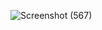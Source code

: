 ![Screenshot (567)](https://github.com/i-sayankh/BulkyBook/assets/100083146/73e8a48f-6ec7-4192-b37e-369bfc3a439c)
